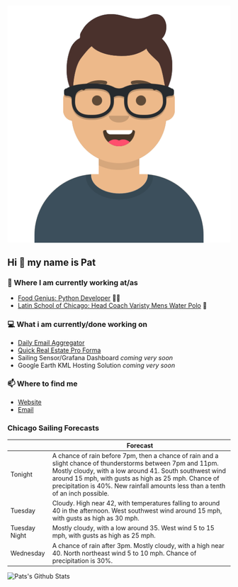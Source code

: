 [![Social banner for p-j-falconer](https://raw.githubusercontent.com/P-J-FALCONER/P-J-FALCONER/master/assets/avataaars.svg)](https://patfalconer.com/)
## Hi :wave: my name is Pat

### 💼 Where I am currently working at/as
- [Food Genius: Python Developer](https://getfoodgenius.com/) 🍔🐍
- [Latin School of Chicago: Head Coach Varisty Mens Water Polo](https://www.latinschool.org/) 🤽


### 💻 What i am currently/done working on
 - [Daily Email Aggregator](https://github.com/P-J-FALCONER/dott_daily_mail)
 - [Quick Real Estate Pro Forma](https://github.com/P-J-FALCONER/henry)
 - Sailing Sensor/Grafana Dashboard *coming very soon*
 - Google Earth KML Hosting Solution *coming very soon*

### 📫 Where to find me
 - [Website](https://patfalconer.com/)
 - [Email](mailto:patrick.j.falconer@gmail.com)


### Chicago Sailing Forecasts
|   | Forecast  |
|---|---|
| Tonight | A chance of rain before 7pm, then a chance of rain and a slight chance of thunderstorms between 7pm and 11pm. Mostly cloudy, with a low around 41. South southwest wind around 15 mph, with gusts as high as 25 mph. Chance of precipitation is 40%. New rainfall amounts less than a tenth of an inch possible. |
| Tuesday | Cloudy. High near 42, with temperatures falling to around 40 in the afternoon. West southwest wind around 15 mph, with gusts as high as 30 mph. |
| Tuesday Night | Mostly cloudy, with a low around 35. West wind 5 to 15 mph, with gusts as high as 25 mph. |
| Wednesday | A chance of rain after 3pm. Mostly cloudy, with a high near 40. North northeast wind 5 to 10 mph. Chance of precipitation is 30%. |

![Pats's Github Stats](https://github-readme-stats.vercel.app/api?username=p-j-falconer&show_icons=true&theme=radical)
